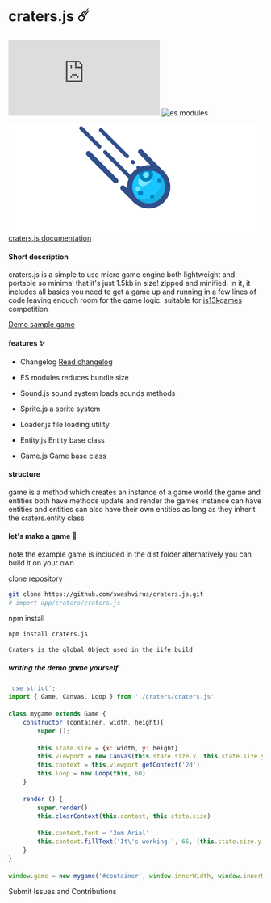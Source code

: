 # craters.js ☄️
![npm bundle size](https://img.shields.io/bundlephobia/minzip/craters.js)
![es modules](https://img.shields.io/badge/es-modules-green)

![craters.js logo](craters.gif)
[craters.js documentation](https://swashvirus.github.io/documentation-craters.js/)

#### Short description
craters.js is a simple to use micro game engine both lightweight and portable so minimal that it's just 1.5kb in size! zipped and minified.
in it, it includes all basics you need to get a game up and running in a few lines of code 
leaving enough room for the game logic. suitable for [js13kgames](https://js13kgames.com) competition

[Demo sample game](https://swashvirus.github.io/craters.js/examples/sprites-demo/index.html)

#### features ✨
- Changelog
	[Read changelog](CHANGELOG.md)
- ES modules
	reduces bundle size
- Sound.js
	sound system loads sounds methods
	
- Sprite.js
	a sprite system

- Loader.js
	file loading utility

- Entity.js
	Entity base class

- Game.js
	Game base class

#### structure
game is a method which creates an instance of a game world
the game and entities both have methods update and render
the games instance can have entities and entities can also have their own entities as long as they inherit the craters.entity class

#### let's make a game 🚀
note the example game is included in the dist folder alternatively you can build it on your own 

clone repository
```bash 
git clone https://github.com/swashvirus/craters.js.git
# import app/craters/craters.js
```
npm install

```bash
npm install craters.js
```
```bash
Craters is the global Object used in the iife build
```
##### writing the demo game yourself
```javascript
'use strict';
import { Game, Canvas, Loop } from './craters/craters.js'

class mygame extends Game {
	constructor (container, width, height){
		super ();
		
		this.state.size = {x: width, y: height}
		this.viewport = new Canvas(this.state.size.x, this.state.size.y, container);
		this.context = this.viewport.getContext('2d')
		this.loop = new Loop(this, 60)
	}
	
    render () {
        super.render()
        this.clearContext(this.context, this.state.size)
        
        this.context.font = '2em Arial'
        this.context.fillText('It\'s working.️', 65, (this.state.size.y / 2), (this.state.size.x))
    }
}

window.game = new mygame('#container', window.innerWidth, window.innerHeight, 60, true)
```
Submit Issues and Contributions